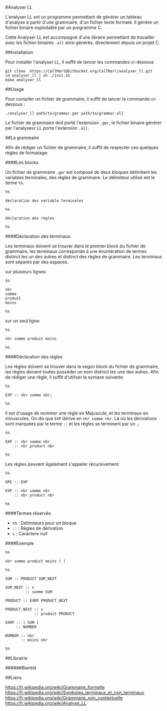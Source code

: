 #Analyser LL

L'analyser LL est un programme permettant de générer un tableau d'analyse à
partir d'une grammaire, d'un fichier texte formaté. Il génère un
fichier binaire exploitable par un programme C.

Cette Analyser LL est accompagné d'une libraire permettant de travailler avec
les fichier binaires ```.all``` ainsi générés, directement depuis un projet C.


##Installation

Pour installer l'analyser LL, il suffit de lancer les commandes ci-dessous

```
git clone  https://CallMarl@bitbucket.org/CallMarl/analyser_ll.git
cd analyser_ll | sh ./init.sh
make analyser_ll

```

##Usage

Pour compiler un fichier de grammaire, il suffit de lancer la commande
ci-dessous :

```
./analyser_ll path/to/grammar.gmr path/to/grammar.all

```

Le fichier de grammaire doit porté l'extension ``.gmr``, le fichier binaire
générer par l'analyseur LL porte l'extension ``.all``.

##La grammaire

Afin de rédiger un fichier de grammaire, il suffit de respecter ces quelques
règles de formatage:

####Les blocks

Un fichier de grammaire ``.gmr`` est composé de deux bloques délimitant les
variables terminales, des règles de grammaire. Le délimiteur utilisé est le
terme ``%%``.

```
%%

déclaration des variable terminales

%%

déclaration des règles

%%
```

####Déclaration des terminaux

Les terminaux doivent se trouver dans le premier block du fichier de grammaire,
les terminaux corresponde à une énumération de termes distinct les un des autres
et distinct des règles de grammaire. Les terminaux sont séparés par des
espaces.

sur plusieurs lignes:
```
%%

nbr
somme
produit
moins

%%
```

sur un seul ligne:
```
%%

nbr somme produit moins

%%
```

####Déclaration des règles

Les règles doivent se trouver dans le segon block du fichier de grammaire,
les règles doivent toutes posséder un nom distinct les une des autres. Afin
de rédiger une règle, il suffit d'utiliser la syntaxe suivante:

```
%%

EXP :: nbr somme nbr;

%%
```

Il est d'usage de nommer une règle en Majuscule, et les terminaux en minuscules.
On dis que ``EXP`` dérive en ``nbr somme nbr``. Là où les dérivations sont
marquées par le terme ``::`` et les règles se terminent par un ``;``.

```
%%

EXP :: nbr somme nbr
    :: nbr product nbr

%%
```

Les règles peuvent également s'appeler récursivement:

```
%%

OPE :: EXP

EXP :: nbr somme nbr
    :: nbr product nbr

%%
```

####Termes réservés

  * ``%%`` : Délimiteurs pour un bloque
  * ``::`` : Règles de dérivation
  * ``ε`` : Caractere null

####Exemple

```
%%

nbr somme produit moins ( )

%%

SUM :: PRODUCT SUM_NEXT

SUM_NEXT :: ε
         :: somme SUM

PRODUCT :: EXRP PRODUCT_NEXT

PRODUCT_NEXT :: ε
             :: produit PRODUCT

EXRP :: ( SUM )
	 :: NUMBER

NUMBER :: nbr
	   :: moins nbr

%%
```

##Librairie

######Bientôt

##Liens

https://fr.wikipedia.org/wiki/Grammaire_formelle
https://fr.wikipedia.org/wiki/Symboles_terminaux_et_non_terminaux
https://fr.wikipedia.org/wiki/Grammaire_non_contextuelle
https://fr.wikipedia.org/wiki/Analyse_LL
